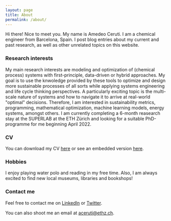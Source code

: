 ```yaml
---
layout: page
title: About
permalink: /about/
---
```


Hi there! Nice to meet you. My name is Amedeo Ceruti. I am a chemical engineer from Barcelona, Spain. I post blog entries about my current and past research, as well as other unrelated topics on this website.

### Research interests

My main research interests are modeling and optimization of (chemical process) systems with first-principle, data-driven or hybrid approaches. My goal is to use the knwoledge provided by these tools to optimize and design more sustainable processes of all sorts while applying systems engineering and life cycle thinking perspectives. A particularly exciting topic is the multi-scale nature of systems and how to navigate it to arrive at real-world "optimal" decisions. Therefore, I am interested in sustainability metrics, programming, mathematical optimization, machine learning models, energy systems, amongst others. I am currently completing a 6-month reasearch stay at the SUPERLAB at the ETH Zürich and looking for a suitable PhD-programme for me beginning April 2022.

### CV

You can download my CV [here](https://ddceruti.github.io/images/CV_Amedeo_Ceruti.pdf) or see an embedded version [here](https://ddceruti.github.io/cv/).

### Hobbies

I enjoy playing water polo and reading in my free time. Also, I am always excited to find new local museums, libraries and bookshops!

### Contact me

Feel free to contact me on [LinkedIn](https://www.linkedin.com/in/amedeoceruti) or [Twitter](https://twitter.com/AmedeoCeruti). 

You can also shoot me an email at [aceruti@ethz.ch](mailto:aceruti@ethz.ch).

